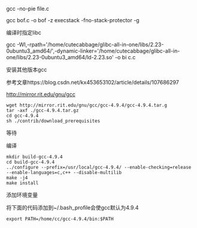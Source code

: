 gcc -no-pie file.c

gcc bof.c -o bof -z execstack -fno-stack-protector -g

编译时指定libc

gcc -Wl,-rpath='/home/cutecabbage/glibc-all-in-one/libs/2.23-0ubuntu3_amd64/',-dynamic-linker='/home/cutecabbage/glibc-all-in-one/libs/2.23-0ubuntu3_amd64/ld-2.23.so'  -o bi c.c



安装其他版本gcc

参考文章https://blog.csdn.net/kx453653102/article/details/107686297

http://mirror.rit.edu/gnu/gcc

```
wget http://mirror.rit.edu/gnu/gcc/gcc-4.9.4/gcc-4.9.4.tar.g
tar -axf ./gcc-4.9.4.tar.gz
cd gcc-4.9.4
sh ./contrib/download_prerequisites
```

等待

编译
```
mkdir build-gcc-4.9.4
cd build-gcc-4.9.4
../configure --prefix=/usr/local/gcc-4.9.4/ --enable-checking=release --enable-languages=c,c++ --disable-multilib
make -j4
make install
```

添加环境变量

将下面的代码添加到~/.bash_profile会使gcc默认为4.9.4
```
export PATH=/home/cc/gcc-4.9.4/bin:$PATH
```